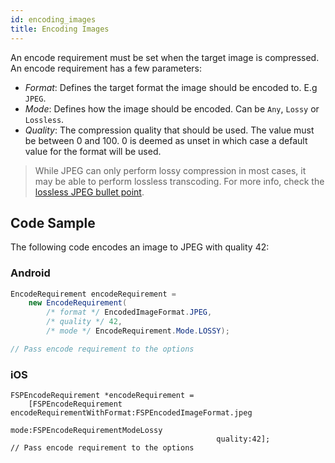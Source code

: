 ```yaml
---
id: encoding_images
title: Encoding Images
---
```


An encode requirement must be set when the target image is compressed. An encode requirement has a few parameters:

- _Format_: Defines the target format the image should be encoded to. E.g `JPEG`.
- _Mode_: Defines how the image should be encoded. Can be `Any`, `Lossy` or `Lossless`.
- _Quality_: The compression quality that should be used. The value must be between 0 and 100. 0 is deemed as unset in which case a default value for the format will be used.

> While JPEG can only perform lossy compression in most cases, it may be able to perform lossless transcoding. For more info, check the [lossless JPEG bullet point](supported_image_formats.md#support).

## Code Sample

The following code encodes an image to JPEG with quality 42:

### Android

```java
EncodeRequirement encodeRequirement =
    new EncodeRequirement(
        /* format */ EncodedImageFormat.JPEG,
        /* quality */ 42,
        /* mode */ EncodeRequirement.Mode.LOSSY);

// Pass encode requirement to the options
```

### iOS

```objc
FSPEncodeRequirement *encodeRequirement =
    [FSPEncodeRequirement encodeRequirementWithFormat:FSPEncodedImageFormat.jpeg
                                                 mode:FSPEncodeRequirementModeLossy
                                              quality:42];
// Pass encode requirement to the options
```
